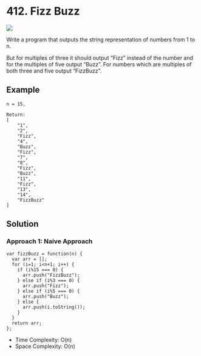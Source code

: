 
# 412. Fizz Buzz

<img src="https://img.shields.io/badge/Level-Easy-brightgreen" />

Write a program that outputs the string representation of numbers from 1 to n.

But for multiples of three it should output “Fizz” instead of the number and for the multiples of five output “Buzz”. 
For numbers which are multiples of both three and five output “FizzBuzz”.

## Example

```
n = 15,

Return:
[
    "1",
    "2",
    "Fizz",
    "4",
    "Buzz",
    "Fizz",
    "7",
    "8",
    "Fizz",
    "Buzz",
    "11",
    "Fizz",
    "13",
    "14",
    "FizzBuzz"
]
```

## Solution
### Approach 1: Naive Approach
```
var fizzBuzz = function(n) {
  var arr = [];
  for (i=1; i<n+1; i++) {
    if (i%15 === 0) {
      arr.push("FizzBuzz");
    } else if (i%3 === 0) {
      arr.push("Fizz");
    } else if (i%5 === 0) {
      arr.push("Buzz");
    } else {
      arr.push(i.toString());
    }
  }
  return arr;
};
```

- Time Complexity: O(n)
- Space Complexity: O(n)
